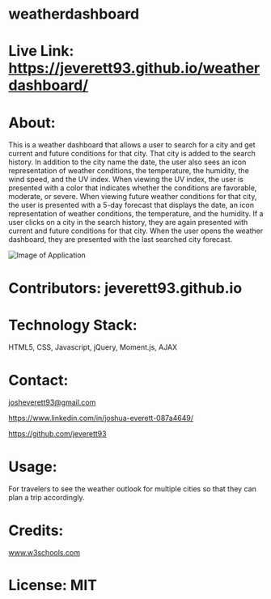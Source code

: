 # weatherdashboard

# Live Link: https://jeverett93.github.io/weatherdashboard/

# About: 
This is a weather dashboard that allows a user to search for a city and get current and future conditions for that city. That city is added to the search history. In addition to the city name the date, the user also sees an icon representation of weather conditions, the temperature, the humidity, the wind speed, and the UV index. When viewing the UV index, the user is presented with a color that indicates whether the conditions are favorable, moderate, or severe. When viewing future weather conditions for that city, the user is presented with a 5-day forecast that displays the date, an icon representation of weather conditions, the temperature, and the humidity. If a user clicks on a city in the search history, they are again presented with current and future conditions for that city. When the user opens the weather dashboard, they are presented with the last searched city forecast.

![Image of Application](assets/appdemo.gif)

# Contributors: jeverett93.github.io

# Technology Stack: 
HTML5, CSS, Javascript, jQuery, Moment.js, AJAX

# Contact: 
josheverett93@gmail.com 

https://www.linkedin.com/in/joshua-everett-087a4649/ 

https://github.com/jeverett93

# Usage: 
For travelers to see the weather outlook for multiple cities so that they can plan a trip accordingly. 

# Credits: 
www.w3schools.com

# License: MIT